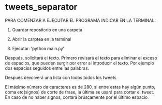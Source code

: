 # tweets_separator

PARA COMENZAR A EJECUTAR EL PROGRAMA INDICAR EN LA TERMINAL:

1. Guardar repositorio en una carpeta

2. Abrir la carptea en la terminal

3. Ejecutar: 'python main.py'

Después, solicitará el texto. Primero revisará el texto para eliminar el exceso de espacios, que pueden surgir por error al introducir el texto. Por ejemplo dos espacios  seguidos entre las palabras.

Después devolverá una lista con todos todos los tweets.

El máximo número de caracteres es de 280, si entre estas hay algún punto, coma etc(signos) de corte de frase, la última se usará para cortar el tweet. En caso de no haber signos, cortará brúscamente por el último espacio.

